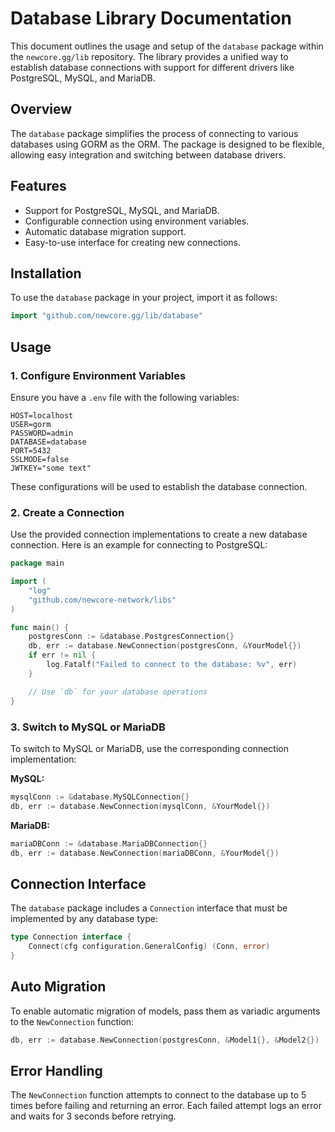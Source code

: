 
# Database Library Documentation

This document outlines the usage and setup of the `database` package within the `newcore.gg/lib` repository. The library provides a unified way to establish database connections with support for different drivers like PostgreSQL, MySQL, and MariaDB.

## Overview

The `database` package simplifies the process of connecting to various databases using GORM as the ORM. The package is designed to be flexible, allowing easy integration and switching between database drivers.

## Features

- Support for PostgreSQL, MySQL, and MariaDB.
- Configurable connection using environment variables.
- Automatic database migration support.
- Easy-to-use interface for creating new connections.

## Installation

To use the `database` package in your project, import it as follows:

```go
import "github.com/newcore.gg/lib/database"
```

## Usage

### 1. Configure Environment Variables

Ensure you have a `.env` file with the following variables:

```env
HOST=localhost
USER=gorm
PASSWORD=admin
DATABASE=database
PORT=5432
SSLMODE=false
JWTKEY="some text"
```

These configurations will be used to establish the database connection.

### 2. Create a Connection

Use the provided connection implementations to create a new database connection. Here is an example for connecting to PostgreSQL:

```go
package main

import (
    "log"
    "github.com/newcore-network/libs"
)

func main() {
    postgresConn := &database.PostgresConnection{}
    db, err := database.NewConnection(postgresConn, &YourModel{})
    if err != nil {
        log.Fatalf("Failed to connect to the database: %v", err)
    }

    // Use `db` for your database operations
}
```

### 3. Switch to MySQL or MariaDB

To switch to MySQL or MariaDB, use the corresponding connection implementation:

**MySQL:**
```go
mysqlConn := &database.MySQLConnection{}
db, err := database.NewConnection(mysqlConn, &YourModel{})
```

**MariaDB:**
```go
mariaDBConn := &database.MariaDBConnection{}
db, err := database.NewConnection(mariaDBConn, &YourModel{})
```

## Connection Interface

The `database` package includes a `Connection` interface that must be implemented by any database type:

```go
type Connection interface {
    Connect(cfg configuration.GeneralConfig) (Conn, error)
}
```

## Auto Migration

To enable automatic migration of models, pass them as variadic arguments to the `NewConnection` function:

```go
db, err := database.NewConnection(postgresConn, &Model1{}, &Model2{})
```

## Error Handling

The `NewConnection` function attempts to connect to the database up to 5 times before failing and returning an error. Each failed attempt logs an error and waits for 3 seconds before retrying.
